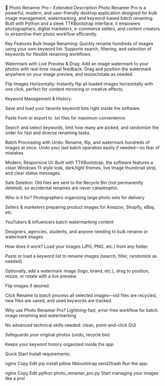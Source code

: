 📸 Photo Renamer Pro – Extended Description
Photo Renamer Pro is a powerful, modern, and user-friendly desktop application designed for bulk image management, watermarking, and keyword-based batch renaming. Built with Python and a sleek TTKBootstrap interface, it empowers photographers, digital marketers, e-commerce sellers, and content creators to streamline their photo workflow efficiently.

Key Features
Bulk Image Renaming:
Quickly rename hundreds of images using your own keyword list. Supports search, filtering, and selection of keywords for flexible renaming workflows.

Watermark with Live Preview & Drag:
Add an image watermark to your photos with real-time visual feedback. Drag and position the watermark anywhere on your image preview, and resize/rotate as needed.

Flip Images Horizontally:
Instantly flip all loaded images horizontally with one click, perfect for content mirroring or creative effects.

Keyword Management & History:

Save and load your favorite keyword lists right inside the software.

Paste from or export to .txt files for maximum convenience.

Search and select keywords, limit how many are picked, and randomize the order for fast and diverse renaming tasks.

Batch Processing with Undo:
Rename, flip, and watermark hundreds of images at once. Undo your last batch operation easily if needed—no fear of mistakes.

Modern, Responsive UI:
Built with TTKBootstrap, the software features a clean Windows 11-style look, dark/light themes, live image thumbnail strip, and clear status messages.

Safe Deletion:
Old files are sent to the Recycle Bin (not permanently deleted), so accidental renames are never catastrophic.

Who is it for?
Photographers organizing large photo sets for delivery

Sellers & marketers preparing product images for Amazon, Shopify, eBay, etc.

YouTubers & influencers batch watermarking content

Designers, agencies, students, and anyone needing to bulk rename or watermark images

How does it work?
Load your images (JPG, PNG, etc.) from any folder.

Paste or load a keyword list to rename images (search, filter, randomize as needed).

Optionally, add a watermark image (logo, brand, etc.), drag to position, resize, or rotate with a live preview.

Flip images if desired.

Click Rename to batch process all selected images—old files are recycled, new files are saved, and used keywords are tracked.

Why use Photo Renamer Pro?
Lightning-fast, error-free workflow for batch image renaming and watermarking

No advanced technical skills needed: clean, point-and-click GUI

Safeguards your original photos (undo, recycle bin)

Keeps your keyword history organized inside the app

Quick Start
Install requirements:

nginx
Copy
Edit
pip install pillow ttkbootstrap send2trash
Run the app:

nginx
Copy
Edit
python photo_renamer_pro.py
Start managing your images like a pro!
